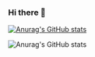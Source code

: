 ### Hi there 👋

<!--
**FloraOFF/FloraOFF** is a ✨ _special_ ✨ repository because its `README.md` (this file) appears on your GitHub profile.

Here are some ideas to get you started:

- 🔭 I’m currently working on ...
- 🌱 I’m currently learning ...
- 👯 I’m looking to collaborate on ...
- 🤔 I’m looking for help with ...
- 💬 Ask me about ...
- 📫 How to reach me: ...
- 😄 Pronouns: ...
- ⚡ Fun fact: ...
-->

[![Anurag's GitHub stats](https://github-readme-stats.vercel.app/api?username=FloraOFF)](https://github.com/FloraOFF/github-readme-stats)

![Anurag's GitHub stats](https://github-readme-stats.vercel.app/api?username=FloraOFF&show=reviews,discussions_started,discussions_answered,prs_merged,prs_merged_percentage)
